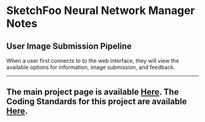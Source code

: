 

# SketchFoo Neural Network Manager Notes
## User Image Submission Pipeline
When a user first connects to to the web interface, they will view the available options for 
information, image submission, and feedback. 

----------
 The main project page is available [Here](https://github.com/Rehket/SketchFoo).
 The Coding Standards for this project are available [Here](https://github.com/Rehket/SketchFoo-Coding-Standards).
----------
